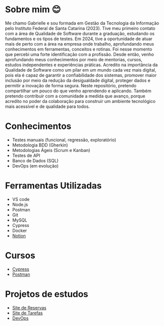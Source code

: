 # Sobre mim 😊


Me chamo Gabrielle e sou formada em Gestão da Tecnologia da Informação pelo Instituto Federal de Santa Catarina (2023).
Tive meu primeiro contato com a área de Qualidade de Software durante a graduação, estudando os fundamentos e os tipos de testes. Em 2024, tive a oportunidade de atuar mais de perto com a área na empresa onde trabalho, aprofundando meus conhecimentos em ferramentas, conceitos e rotinas. Foi nesse momento que percebi uma forte identificação com a profissão. Desde então, venho aprofundando meus conhecimentos por meio de mentorias, cursos, estudos independentes e experiências práticas. Acredito na importância da Qualidade de Software como um pilar em um mundo cada vez mais digital, pois ela é capaz de garantir a confiabilidade dos sistemas, promover maior inclusão por meio da redução da desigualdade digital, proteger dados e permitir a inovação de forma segura.
Neste repositório, pretendo compartilhar um pouco do que venho aprendendo e aplicando. Também pretendo contribuir com a comunidade a medida que avanço, porque acredito no poder da colaboração para construir um ambiente tecnológico mais acessível e de qualidade para todos.


# Conhecimentos 

- Testes manuais (funcional, regressão, exploratório)
- Metodologia BDD (Gherkin)
- Metodologias Ágeis (Scrum e Kanban)
- Testes de API
- Banco de Dados (SQL)
- DevOps (em evolução)
  
# Ferramentas Utilizadas

- VS code
- Node.js
- Postman
- Git
- MySQL
- Cypress
- Docker
- [Notion](https://climbing-beluga-e7c.notion.site/Organiza-o-de-Estudos-Gabrielle-2059186ed89e80bc96eee218a531e0ad)
  
# Cursos

- [Cypress](https://github.com/GabriellePreis/cypress-express-estudo)
- [Postman](https://www.udemy.com/certificate/UC-454d0cf2-0fab-4d2e-b4e3-be4e5bdc59d4/)

# Projetos de estudos

- [Site de Reservas](https://github.com/GabriellePreis/ProjetoReservasHotel)
- [Site de Tarefas](https://github.com/GabriellePreis/ProjetoMarkL)
- [DevOps](https://github.com/GabriellePreis/ImersaoDevops)

